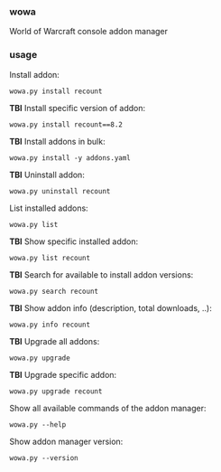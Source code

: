 ### wowa

World of Warcraft console addon manager

### usage

Install addon:
```
wowa.py install recount
```
**TBI** Install specific version of addon:
```
wowa.py install recount==8.2
```
**TBI** Install addons in bulk:
```
wowa.py install -y addons.yaml
```
**TBI** Uninstall addon:
```
wowa.py uninstall recount
```
List installed addons:
```
wowa.py list
```
**TBI** Show specific installed addon:
```
wowa.py list recount
```
**TBI** Search for available to install addon versions:
```
wowa.py search recount
```
**TBI** Show addon info (description, total downloads, ..):
```
wowa.py info recount
```
**TBI** Upgrade all addons:
```
wowa.py upgrade
```
**TBI** Upgrade specific addon:
```
wowa.py upgrade recount
```
Show all available commands of the addon manager:
```
wowa.py --help
```
Show addon manager version:
```
wowa.py --version
```